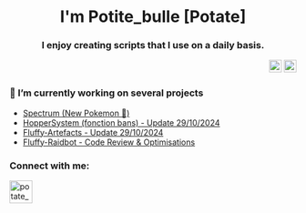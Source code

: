 <h1 align="center">I'm Potite_bulle [Potate]</h1>
<h3 align="center">I enjoy creating scripts that I use on a daily basis.</h3>

<div align="right">
  <img src="https://img.shields.io/static/v1?message=IEL&logo=IEL&label=&color=FFB8CE&logoColor=white&labelColor=&style=for-the-badge" height="22" alt="IEL logo"/>
  <img src="https://img.shields.io/static/v1?message=AEL&logo=AEL&label=&color=BBB4DA&logoColor=white&labelColor=&style=for-the-badge" height="22" alt="AEL logo"/>

</div>

<h3>🔭 I’m currently working on several projects</h3>

- [Spectrum (New Pokemon 🦄)](https://github.com/PotiteBulle/Spectrum)
- [HopperSystem (fonction bans) - Update 29/10/2024](https://github.com/PotiteBulle/hopper)
- [Fluffy-Artefacts - Update 29/10/2024](https://github.com/PotiteBulle/Fluffy-Artefacts)
- [Fluffy-Raidbot - Code Review & Optimisations](https://github.com/PotiteBulle/Fluffy-Raidbot)

<h3 align="left">Connect with me:</h3>
<p align="left"> <a href="https://bsky.app/profile/interface.potitebulle.com" target="blank"><img src="https://upload.wikimedia.org/wikipedia/commons/7/7a/Bluesky_Logo.svg" alt="potate_bulle"  width="40" height="40"/></a> </p>
